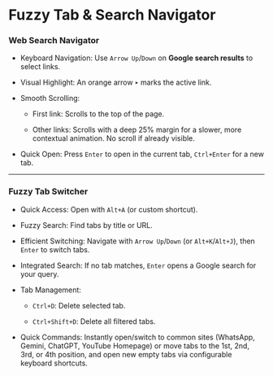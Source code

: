 # Fuzzy Tab & Search Navigator

### Web Search Navigator

* Keyboard Navigation: Use `Arrow Up`/`Down` on **Google search results** to select links.

* Visual Highlight: An orange arrow `➤` marks the active link.

* Smooth Scrolling:

    * First link: Scrolls to the top of the page.

    * Other links: Scrolls with a deep 25% margin for a slower, more contextual animation. No scroll if already visible.

* Quick Open: Press `Enter` to open in the current tab, `Ctrl+Enter` for a new tab.

---

### Fuzzy Tab Switcher

* Quick Access: Open with `Alt+A` (or custom shortcut).

* Fuzzy Search: Find tabs by title or URL.

* Efficient Switching: Navigate with `Arrow Up`/`Down` (or `Alt+K`/`Alt+J`), then `Enter` to switch tabs.

* Integrated Search: If no tab matches, `Enter` opens a Google search for your query.

* Tab Management:

    * `Ctrl+D`: Delete selected tab.

    * `Ctrl+Shift+D`: Delete all filtered tabs.

* Quick Commands: Instantly open/switch to common sites (WhatsApp, Gemini, ChatGPT, YouTube Homepage) or move tabs to the 1st, 2nd, 3rd, or 4th position, and open new empty tabs via configurable keyboard shortcuts.
